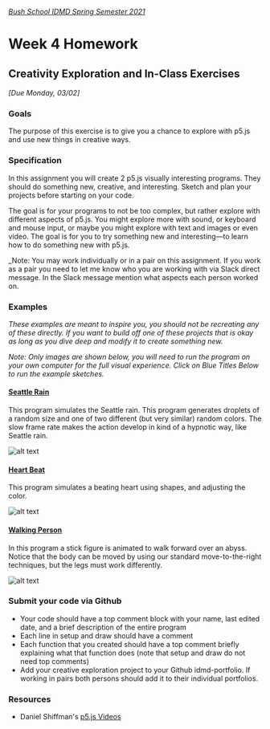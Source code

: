 [_Bush School IDMD Spring Semester 2021_](https://chandrunarayan.github.io/idmd/)
# Week 4 Homework

## Creativity Exploration and In-Class Exercises
_[Due Monday, 03/02]_

### Goals
The purpose of this exercise is to give you a chance to explore with p5.js and use new things in creative ways.

### Specification
In this assignment you will create 2 p5.js visually interesting programs. They should do something new, creative, and interesting. Sketch and plan your projects before starting on your code.

The goal is for your programs to not be too complex, but rather explore with different aspects of p5.js. You might explore more with sound, or keyboard and mouse input, or maybe you might explore with text and images or even video. The goal is for you to try something new and interesting—to learn how to do something new with p5.js.

_Note: You may work individually or in a pair on this assignment. If you work as a pair you need to let me know who you are working with via Slack direct message. In the Slack message mention what aspects each person worked on.

### Examples
_These examples are meant to inspire you, you should not be recreating any of these directly. If you want to build off one of these projects that is okay as long as you dive deep and modify it to create something new._

_Note: Only images are shown below, you will need to run the program on your own computer for the full visual experience. Click on Blue Titles Below to run the example sketches._

#### [Seattle Rain](../code/seattle_rain)
This program simulates the Seattle rain. This program generates droplets of a random size and one of two different (but very similar) random colors. The slow frame rate makes the action develop in kind of a hypnotic way, like Seattle rain.

![alt text][rain]

#### [Heart Beat](../code/heart)
This program simulates a beating heart using shapes, and adjusting the color.

![alt text][heart]

#### [Walking Person](../code/walking_person)
In this program a stick figure is animated to walk forward over an abyss. Notice that the body can be moved by using our standard move-to-the-right techniques, but the legs must work differently. 

![alt text][walking-person]

### Submit your code via Github
* Your code should have a top comment block with your name, last edited date, and a brief description of the entire program
* Each line in setup and draw should have a comment
* Each function that you created should have a top comment briefly explaining what that function does (note that setup and draw do not need top comments)
* Add your creative exploration project to your Github idmd-portfolio. If working in pairs both persons should add it to their individual portfolios.

### Resources
* Daniel Shiffman's [p5.js Videos](https://www.youtube.com/user/shiffman/playlists?sort=dd&view=50&shelf_id=14)

[rain]: https://chandrunarayan.github.io/idmd/lessons/week4/homework/images/seattle_rain.png "Seattle Rain Project"

[heart]: https://chandrunarayan.github.io/idmd/lessons/week4/homework/images/heart.png "Beating Heart Project"

[walking-person]: https://chandrunarayan.github.io/idmd/lessons/week4/homework/images/walking_person.png "Walking Person Project"
